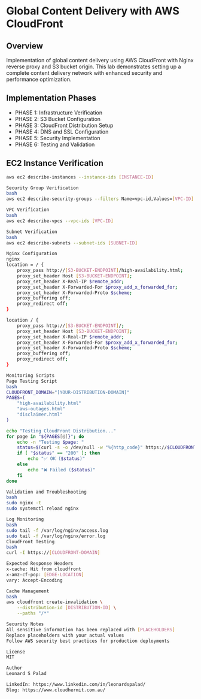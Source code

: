 # Global Content Delivery with AWS CloudFront

## Overview
Implementation of global content delivery using AWS CloudFront with Nginx reverse proxy and S3 bucket origin. This lab demonstrates setting up a complete content delivery network with enhanced security and performance optimization.

## Implementation Phases
* PHASE 1: Infrastructure Verification
* PHASE 2: S3 Bucket Configuration
* PHASE 3: CloudFront Distribution Setup
* PHASE 4: DNS and SSL Configuration
* PHASE 5: Security Implementation
* PHASE 6: Testing and Validation

## EC2 Instance Verification
```bash
aws ec2 describe-instances --instance-ids [INSTANCE-ID]

Security Group Verification
bash
aws ec2 describe-security-groups --filters Name=vpc-id,Values=[VPC-ID]

VPC Verification
bash
aws ec2 describe-vpcs --vpc-ids [VPC-ID]

Subnet Verification
bash
aws ec2 describe-subnets --subnet-ids [SUBNET-ID]

Nginx Configuration
nginx
location = / {
    proxy_pass http://[S3-BUCKET-ENDPOINT]/high-availability.html;
    proxy_set_header Host [S3-BUCKET-ENDPOINT];
    proxy_set_header X-Real-IP $remote_addr;
    proxy_set_header X-Forwarded-For $proxy_add_x_forwarded_for;
    proxy_set_header X-Forwarded-Proto $scheme;
    proxy_buffering off;
    proxy_redirect off;
}

location / {
    proxy_pass http://[S3-BUCKET-ENDPOINT]/;
    proxy_set_header Host [S3-BUCKET-ENDPOINT];
    proxy_set_header X-Real-IP $remote_addr;
    proxy_set_header X-Forwarded-For $proxy_add_x_forwarded_for;
    proxy_set_header X-Forwarded-Proto $scheme;
    proxy_buffering off;
    proxy_redirect off;
}

Monitoring Scripts
Page Testing Script
bash
CLOUDFRONT_DOMAIN="[YOUR-DISTRIBUTION-DOMAIN]"
PAGES=(
    "high-availability.html"
    "aws-outages.html"
    "disclaimer.html"
)

echo "Testing CloudFront Distribution..."
for page in "${PAGES[@]}"; do
    echo -n "Testing $page: "
    status=$(curl -s -o /dev/null -w "%{http_code}" https://$CLOUDFRONT_DOMAIN/$page)
    if [ "$status" == "200" ]; then
        echo "✅ OK ($status)"
    else
        echo "❌ Failed ($status)"
    fi
done

Validation and Troubleshooting
bash
sudo nginx -t
sudo systemctl reload nginx

Log Monitoring
bash
sudo tail -f /var/log/nginx/access.log
sudo tail -f /var/log/nginx/error.log
CloudFront Testing
bash
curl -I https://[CLOUDFRONT-DOMAIN]

Expected Response Headers
x-cache: Hit from cloudfront
x-amz-cf-pop: [EDGE-LOCATION]
vary: Accept-Encoding

Cache Management
bash
aws cloudfront create-invalidation \
    --distribution-id [DISTRIBUTION-ID] \
    --paths "/*"

Security Notes
All sensitive information has been replaced with [PLACEHOLDERS]
Replace placeholders with your actual values
Follow AWS security best practices for production deployments

License
MIT

Author
Leonard S Palad

LinkedIn: https://www.linkedin.com/in/leonardspalad/
Blog: https://www.cloudhermit.com.au/

